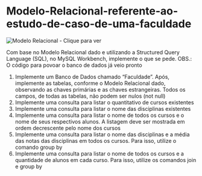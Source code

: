 # Modelo-Relacional-referente-ao-estudo-de-caso-de-uma-faculdade

![Modelo Relacional - Clique para ver](https://uploaddeimagens.com.br/imagens/AJfw3i0)

Com base no Modelo Relacional dado e utilizando a Structured Query Language (SQL), no MySQL Workbench, implemente o que se pede.
OBS.: O código para povoar o banco de dados já veio pronto

1. Implemente um Banco de Dados chamado “Faculdade”. Após, implemente as tabelas, conforme o Modelo Relacional dado, observando as chaves primárias e as chaves estrangeiras. Todos os campos, de todas as tabelas, não podem ser nulos (not null)
2. Implemente uma consulta para listar o quantitativo de cursos existentes
3. Implemente uma consulta para listar o nome das disciplinas existentes
4. Implemente uma consulta para listar o nome de todos os cursos e o nome de seus respectivos alunos. A listagem deve ser mostrada em ordem decrescente pelo nome dos cursos
5. Implemente uma consulta para listar o nome das disciplinas e a média das notas das disciplinas em todos os cursos. Para isso, utilize o comando group by
6. Implemente uma consulta para listar o nome de todos os cursos e a quantidade de alunos em cada curso. Para isso, utilize os comandos join e group by

